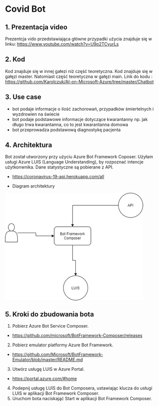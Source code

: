 # Covid Bot

## 1. Prezentacja video

Prezentcja vido przedstawiająca główne przypadki użycia znajduje się w linku: </b>
https://www.youtube.com/watch?v=U9o2TCyurLs           </b>


## 2. Kod

Kod znajduje się w innej gałezi niż część teoretyczna. Kod znajduje się w gałęzi master. Natomiast część teoretyczna w gałęzi main. </b>
Link do kodu : </b>
https://github.com/Karolczuk/AI-on-Microsoft-Azure/tree/master/Chatbot


## 3. Use case

* bot podaje informacje o ilość zachorowań, przypadków śmiertelnych i wyzdrowien na świecie
* bot podaje podstawowe informacje dotyczące kwarantanny np. jak długo trwa kwarantanna, co to jest kwarantanna domowa
* bot przeprowadza podstawową diagnostykę pacjenta

## 4. Architektura



Bot został utworzony przy użyciu Azure Bot Framework Coposer. Użyłam usługi Azure LUIS (Language Understanding), by rozpoznać intencje użytkonwnika. Dane statystyczne są pobierane z API. </b> 

* https://coronavirus-19-api.herokuapp.com/all  </b>
</b>

* Diagram architektury

![image info](./architecture.png)


## 5. Kroki do zbudowania bota

1. Pobierz Azure Bot Service Composer. </b>
* https://github.com/microsoft/BotFramework-Composer/releases   </b>

2. Pobierz emulator platformy Azure Bot Framework.  </b>
* https://github.com/Microsoft/BotFramework-Emulator/blob/master/README.md    </b>

3. Utwórz usługę LUIS w Azure Portal.  </b> 
* https://portal.azure.com/#home  </b> 

4. Podepnij usługę LUIS do Bot Composera, ustawiając klucza do usługi LUIS w aplikacji Bot Framework Composer.  </b>
5. Uruchom bota naciskająć Start w aplikacji Bot Framework Composer. 
